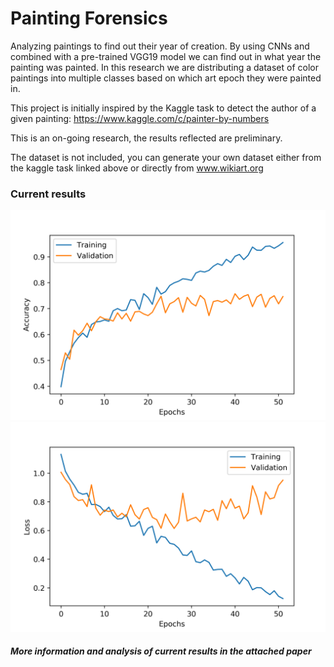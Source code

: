 # Painting Forensics
Analyzing paintings to find out their year of creation. By using CNNs and combined with a pre-trained VGG19 model we 
can find out in what year the painting was painted. In this research we are distributing a dataset of color paintings
into multiple classes based on which art epoch they were painted in.

This project is initially inspired by the Kaggle task to 
detect the author of a given painting: https://www.kaggle.com/c/painter-by-numbers 

This is an on-going research, the results reflected are preliminary.

The dataset is not included, you can generate your own dataset either from the kaggle task linked above or directly 
from www.wikiart.org

### Current results
![alt text](./visuals/paintings_accuracy_vgg19.png)
![alt text](./visuals/paintings_loss_vgg19.png)

##### More information and analysis of current results in the attached paper
